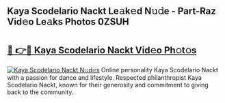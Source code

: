 ## Kaya Scodelario Nackt Le𝚊k𝚎d N𝚞𝚍e - Part-Raz Vid𝚎o Le𝚊ks Photos 0ZSUH

# <h2><a href="http://fb0beq.evod.top/?m=Kaya+Scodelario+Nackt">🔗 👉🔴 Kaya Scodelario Nackt Vid𝚎o Ph𝚘t𝚘s</a></h2>

[![Kaya Scodelario Nackt N𝚞d𝚎s](https://i.imgur.com/8V9OHl7.gif)](http://fb0beq.evod.top/?m=Kaya+Scodelario+Nackt)
Online personality Kaya Scodelario Nackt with a passion for dance and lifestyle. Respected philanthropist Kaya Scodelario Nackt, known for their generosity and commitment to giving back to the community. 
